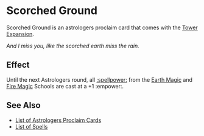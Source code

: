 # Scorched Ground

Scorched Ground is an astrologers proclaim card that comes with the [Tower Expansion](../content.md).

*And I miss you, like the scorched earth miss the rain.*


## Effect

Until the next Astrologers round, all [:spellpower:](../spells/index.md) from the [Earth Magic](../spells/school_of_earth_magic.md) and [Fire Magic](../spells/school_of_fire_magic.md) Schools are cast at a +1 :empower:.


## See Also

- [List of Astrologers Proclaim Cards](index.md)
- [List of Spells](../spells/index.md)
